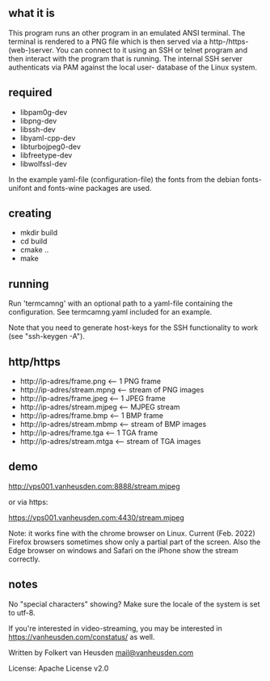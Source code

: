 what it is
----------

This program runs an other program in an emulated ANSI terminal.
The terminal is rendered to a PNG file which is then served via a
http-/https- (web-)server.
You can connect to it using an SSH or telnet program and then interact
with the program that is running.
The internal SSH server authenticats via PAM against the local user-
database of the Linux system.


required
--------

 * libpam0g-dev
 * libpng-dev
 * libssh-dev
 * libyaml-cpp-dev
 * libturbojpeg0-dev
 * libfreetype-dev
 * libwolfssl-dev

In the example yaml-file (configuration-file) the fonts from the
debian fonts-unifont and fonts-wine packages are used.


creating
--------

 * mkdir build
 * cd build
 * cmake ..
 * make


running
-------

Run 'termcamng' with an optional path to a yaml-file containing the
configuration. See termcamng.yaml included for an example.

Note that you need to generate host-keys for the SSH functionality
to work (see "ssh-keygen -A").


http/https
----------

 * http://ip-adres/frame.png     <-- 1 PNG frame
 * http://ip-adres/stream.mpng   <-- stream of PNG images
 * http://ip-adres/frame.jpeg    <-- 1 JPEG frame
 * http://ip-adres/stream.mjpeg  <-- MJPEG stream
 * http://ip-adres/frame.bmp     <-- 1 BMP frame
 * http://ip-adres/stream.mbmp   <-- stream of BMP images
 * http://ip-adres/frame.tga     <-- 1 TGA frame
 * http://ip-adres/stream.mtga   <-- stream of TGA images


demo
----

http://vps001.vanheusden.com:8888/stream.mjpeg

or via https:

https://vps001.vanheusden.com:4430/stream.mjpeg

Note: it works fine with the chrome browser on Linux. Current (Feb.
2022) Firefox browsers sometimes show only a partial part of the
screen. Also the Edge browser on windows and Safari on the iPhone
show the stream correctly.


notes
-----

No "special characters" showing? Make sure the locale of the system
is set to utf-8.

If you're interested in video-streaming, you may be interested in
https://vanheusden.com/constatus/ as well.


Written by Folkert van Heusden <mail@vanheusden.com>

License: Apache License v2.0
